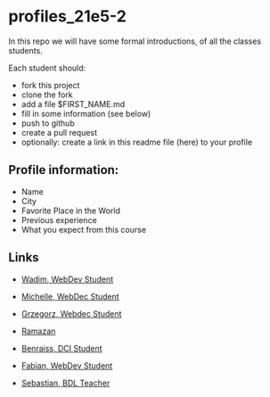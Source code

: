 # profiles_21e5-2

In this repo we will have some formal introductions,
of all the classes students.

Each student should:
  - fork this project
  - clone the fork
  - add a file $FIRST_NAME.md
  - fill in some information (see below)
  - push to github
  - create a pull request
  - optionally: create a link in this readme file (here) to your profile

## Profile information:

 - Name
 - City
 - Favorite Place in the World
 - Previous experience
 - What you expect from this course

## Links

 - [Wadim, WebDev Student](./Wadim.md)
 - [Michelle, WebDec Student](./michelle.md)
 - [Grzegorz, Webdec Student](./Grzegorz.md)
 - [Ramazan](./ramazan.md)
 - [Benraiss, DCI Student](./benraiss.md)
 - [Fabian, WebDev Student](./Fabian.md)

 - [Sebastian, BDL Teacher](./Sebastian.md)
